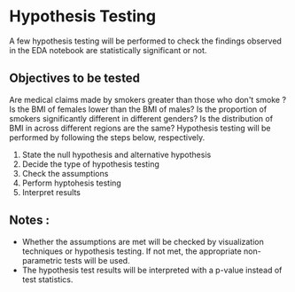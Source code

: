 # Hypothesis Testing
A few hypothesis testing will be performed to check the findings observed in the EDA notebook are statistically significant or not.

## Objectives to be tested

Are medical claims made by smokers greater than those who don't smoke ?
Is the BMI of females lower than the BMI of males?
Is the proportion of smokers significantly different in different genders?
Is the distribution of BMI in across different regions are the same?
Hypothesis testing will be performed by following the steps below, respectively.

1. State the null hypothesis and alternative hypothesis
2. Decide the type of hypothesis testing
3. Check the assumptions
4. Perform hyptohesis testing
5. Interpret results

## Notes :

* Whether the assumptions are met will be checked by visualization techniques or hypothesis testing. If not met, the appropriate non-parametric tests will be used.
* The hypothesis test results will be interpreted with a p-value instead of test statistics.
